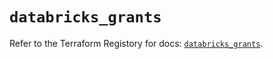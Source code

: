 # `databricks_grants`

Refer to the Terraform Registory for docs: [`databricks_grants`](https://registry.terraform.io/providers/databricks/databricks/1.28.0/docs/resources/grants).
